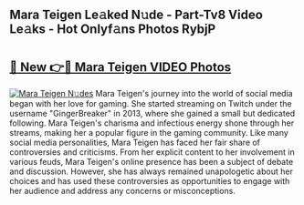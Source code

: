 ## Mara Teigen Le𝚊ked N𝚞de - Part-Tv8 Video Le𝚊ks - Hot Onlyf𝚊ns Photos RybjP

# <h2><a href="http://ab73310.deff.icu/?id=Mara+Teigen">🔗 New 👉🔴 Mara Teigen VIDEO Photos</a></h2>

[![Mara Teigen N𝚞des](https://i.imgur.com/rIISA9y.gif)](http://ab73310.deff.icu/?id=Mara+Teigen)
Mara Teigen's journey into the world of social media began with her love for gaming. She started streaming on Twitch under the username "GingerBreaker" in 2013, where she gained a small but dedicated following. Mara Teigen's charisma and infectious energy shone through her streams, making her a popular figure in the gaming community. Like many social media personalities, Mara Teigen has faced her fair share of controversies and criticisms. From her explicit content to her involvement in various feuds, Mara Teigen's online presence has been a subject of debate and discussion. However, she has always remained unapologetic about her choices and has used these controversies as opportunities to engage with her audience and address any concerns or misconceptions.

